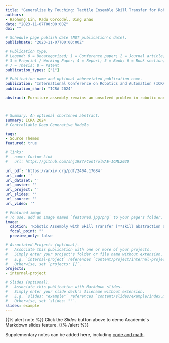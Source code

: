 ```yaml
---
title: "Generalize by Touching: Tactile Ensemble Skill Transfer for Robotic Assembly"
authors:
- Haohong Lin, Radu Corcodel, Ding Zhao
date: "2023-11-07T00:00:00Z"
doi: ""

# Schedule page publish date (NOT publication's date).
publishDate: "2023-11-07T00:00:00Z"

# Publication type.
# Legend: 0 = Uncategorized; 1 = Conference paper; 2 = Journal article;
# 3 = Preprint / Working Paper; 4 = Report; 5 = Book; 6 = Book section;
# 7 = Thesis; 8 = Patent
publication_types: ["1"]

# Publication name and optional abbreviated publication name.
publication: "International Conference on Robotics and Automation (ICRA) 2024"
publication_short: "ICRA 2024"

abstract: Furniture assembly remains an unsolved problem in robotic manipulation due to its long task horizon and nongeneralizable operations plan. This paper presents the Tactile Ensemble Skill Transfer (TEST) framework, a pioneering offline reinforcement learning (RL) approach that incorporates tactile feedback in the control loop. TEST's core design is to learn a skill transition model for high-level planning, along with a set of adaptive intra-skill goal-reaching policies. Such design aims to solve the robotic furniture assembly problem in a more generalizable way, facilitating seamless chaining of skills for this long-horizon task. We first sample demonstration from a set of heuristic policies and trajectories consisting of a set of randomized sub-skill segments, enabling the acquisition of rich robot trajectories that capture skill stages, robot states, visual indicators, and crucially, tactile signals. Leveraging these trajectories, our offline RL method discerns skill termination conditions and coordinates skill transitions. Our evaluations highlight the proficiency of TEST on the in-distribution furniture assemblies, its adaptability to unseen furniture configurations, and its robustness against visual disturbances. Ablation studies further accentuate the pivotal role of two algorithmic components, i.e. the skill transition model and tactile ensemble policies. Results indicate that TEST can achieve a success rate of 90% and is over 4 times more efficient than the heuristic policy in both in-distribution and generalization settings, suggesting a scalable skill transfer approach for contact-rich manipulation. 



# Summary. An optional shortened abstract.
summary: ICRA 2024
# Controllable Deep Generative Models

tags:
- Source Themes
featured: true

# links:
# - name: Custom Link
#   url: https://github.com/shj1987/ControlVAE-ICML2020

url_pdf: 'https://arxiv.org/pdf/2404.17684'
url_code: ''
url_dataset: ''
url_poster: ''
url_project: ''
url_slides: ''
url_source: ''
url_video: ''

# Featured image
# To use, add an image named `featured.jpg/png` to your page's folder. 
image:
  caption: 'Robotic Assembly with Skill Transfer [**skill abstraction and skill chaining**](https://unsplash.com/photos/s9CC2SKySJM)'
  focal_point: ""
  preview_only: false

# Associated Projects (optional).
#   Associate this publication with one or more of your projects.
#   Simply enter your project's folder or file name without extension.
#   E.g. `internal-project` references `content/project/internal-project/index.md`.
#   Otherwise, set `projects: []`.
projects:
- internal-project

# Slides (optional).
#   Associate this publication with Markdown slides.
#   Simply enter your slide deck's filename without extension.
#   E.g. `slides: "example"` references `content/slides/example/index.md`.
#   Otherwise, set `slides: ""`.
slides: example
---
```


{{% alert note %}}
Click the *Slides* button above to demo Academic's Markdown slides feature.
{{% /alert %}}

Supplementary notes can be added here, including [code and math](https://sourcethemes.com/academic/docs/writing-markdown-latex/).
